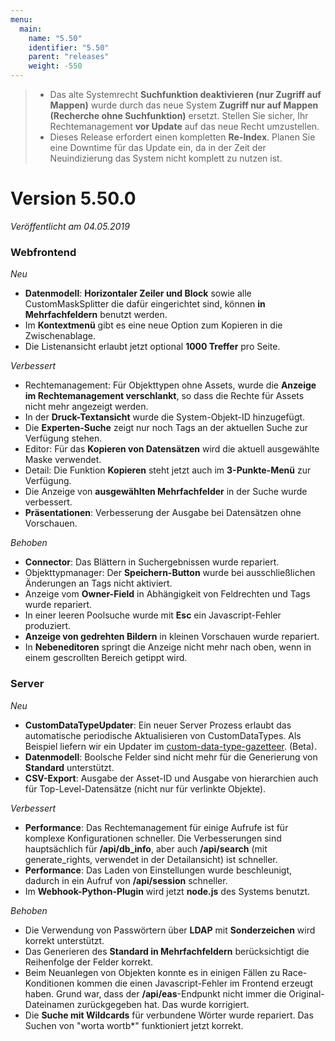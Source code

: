 ```yaml
---
menu:
  main:
    name: "5.50"
    identifier: "5.50"
    parent: "releases"
    weight: -550
---
```


> * Das alte Systemrecht **Suchfunktion deaktivieren (nur Zugriff auf Mappen)** wurde durch das neue System **Zugriff nur auf Mappen (Recherche ohne Suchfunktion)** ersetzt. Stellen Sie sicher, Ihr Rechtemanagement **vor Update** auf das neue Recht umzustellen.
> * Dieses Release erfordert einen kompletten **Re-Index**. Planen Sie eine Downtime für das Update ein, da in der Zeit der Neuindizierung das System nicht komplett zu nutzen ist.

# Version 5.50.0

*Veröffentlicht am 04.05.2019*

### Webfrontend

*Neu*

* **Datenmodell**: **Horizontaler Zeiler und Block** sowie alle CustomMaskSplitter die dafür eingerichtet sind, können **in Mehrfachfeldern** benutzt werden.
* Im **Kontextmenü** gibt es eine neue Option zum Kopieren in die Zwischenablage.
* Die Listenansicht erlaubt jetzt optional **1000 Treffer** pro Seite.

*Verbessert*

* Rechtemanagement: Für Objekttypen ohne Assets, wurde die **Anzeige im Rechtemanagement verschlankt**, so dass die Rechte für Assets nicht mehr angezeigt werden.
* In der **Druck-Textansicht** wurde die System-Objekt-ID hinzugefügt.
* Die **Experten-Suche** zeigt nur noch Tags an der aktuellen Suche zur Verfügung stehen.
* Editor: Für das **Kopieren von Datensätzen** wird die aktuell ausgewählte Maske verwendet.
* Detail: Die Funktion **Kopieren** steht jetzt auch im **3-Punkte-Menü** zur Verfügung.
* Die Anzeige von **ausgewählten Mehrfachfelder** in der Suche wurde verbessert.
* **Präsentationen**: Verbesserung der Ausgabe bei Datensätzen ohne Vorschauen.

*Behoben*

* **Connector**: Das Blättern in Suchergebnissen wurde repariert.
* Objekttypmanager: Der **Speichern-Button** wurde bei ausschließlichen Änderungen an Tags nicht aktiviert.
* Anzeige vom **Owner-Field** in Abhängigkeit von Feldrechten und Tags wurde repariert.
* In einer leeren Poolsuche wurde mit **Esc** ein Javascript-Fehler produziert.
* **Anzeige von gedrehten Bildern** in kleinen Vorschauen wurde repariert.
* In **Nebeneditoren** springt die Anzeige nicht mehr nach oben, wenn in einem gescrollten Bereich getippt wird.

### Server

*Neu*

* **CustomDataTypeUpdater**: Ein neuer Server Prozess erlaubt das automatische periodische Aktualisieren von CustomDataTypes. Als Beispiel liefern wir ein Updater im [custom-data-type-gazetteer](https://github.com/programmfabrik/easydb-custom-data-type-gazetteer/). (Beta). 
* **Datenmodell**: Boolsche Felder sind nicht mehr für die Generierung von **Standard** unterstützt.
* **CSV-Export**: Ausgabe der Asset-ID und Ausgabe von hierarchien auch für Top-Level-Datensätze (nicht nur für verlinkte Objekte).

*Verbessert*

* **Performance**: Das Rechtemanagement für einige Aufrufe ist für komplexe Konfigurationen schneller. Die Verbesserungen sind hauptsächlich für **/api/db_info**, aber auch **/api/search** (mit generate_rights, verwendet in der Detailansicht) ist schneller.
* **Performance**: Das Laden von Einstellungen wurde beschleunigt, dadurch in ein Aufruf von **/api/session** schneller.
* Im **Webhook-Python-Plugin** wird jetzt **node.js** des Systems benutzt.

*Behoben*

* Die Verwendung von Passwörtern über **LDAP** mit **Sonderzeichen** wird korrekt unterstützt.
* Das Generieren des **Standard in Mehrfachfeldern** berücksichtigt die Reihenfolge der Felder korrekt.
* Beim Neuanlegen von Objekten konnte es in einigen Fällen zu Race-Konditionen kommen die einen Javascript-Fehler im Frontend erzeugt haben. Grund war, dass der **/api/eas**-Endpunkt nicht immer die Original-Dateinamen zurückgegeben hat. Das wurde korrigiert.
* Die **Suche mit Wildcards** für verbundene Wörter wurde repariert. Das Suchen von "worta wortb*" funktioniert jetzt korrekt.